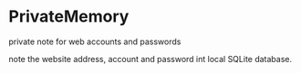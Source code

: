 # PrivateMemory
private note for web accounts and passwords

note the website address, account and password int local SQLite database.
